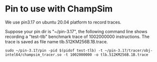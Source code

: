 # Pin to use with ChampSim

We use pin3.17 on ubuntu 20.04 platform to record traces.

Suppose your pin dir is "~/pin-3.17", the following command line shows recording a "test-tlb" benchmark trace of 1002000000 instructions.
The trace is saved as file name tlb.512KM256B.1B.trace.



```
sudo ~/pin-3.17/pin -pid $(pidof test-tlb) -t ~/pin-3.17/tracer/obj-intel64/champsim_tracer.so -t 1002000000 -o tlb.512KM256B.1B.trace
```
